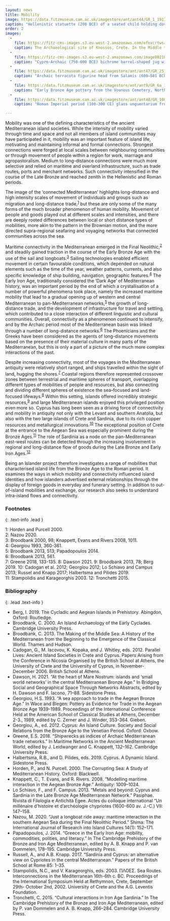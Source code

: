 ```yaml
---
layout: news
title: Mobility
image: https://data.fitzmuseum.cam.ac.uk/imagestore/ant/ant44/GR_1_1917_1_201410_jas244_dc2.jpg
caption: "Hellenistic statuette (200 BCE) of a seated child holding dove. Copyright Fitzwilliam Museum 2020."
order: 2
images:
  -
    file: https://fitz-cms-images.s3.eu-west-2.amazonaws.com/efnvcrtwsaefbik-copy-1-.jpg
    caption: The Archaeological site of Knossos, Crete. In the Middle to Late Bronze Age, Knossos was a powerful centre that relied on foreign workers and exported its products throughout the Aegean. Photo @ Christophilopoulou 2021.
  -
    file: https://fitz-cms-images.s3.eu-west-2.amazonaws.com/image00218.jpg
    caption: "Cypro-Archaic (750-600 BCE) bichrome barrel-shaped jug with concentric circles and stylised birds, from Cyprus. Copyright Fitzwilliam Museum 2020."
  -
    file: https://data.fitzmuseum.cam.ac.uk/imagestore/ant/ant47/GR_25_1890_1_201604_kly25_dc2.jpg
    caption: "Archaic terracota figurine head from Salamis (600—501 BCE). Copyright Fitzwilliam Museum."
  -
    file: https://data.fitzmuseum.cam.ac.uk/imagestore/ant/ant9/GR_6a_1939_281_29.jpg
    caption: "Early Bronze Age pottery from the Vounous Cemetery, North Cyprus. Copyright Fitzwilliam Museum 2020."
  -
    file: https://data.fitzmuseum.cam.ac.uk/imagestore/ant/ant48/GR_100_1888_1_201706_sjc288_dc2.jpg
    caption: "Roman Imperial period (100-300 CE) glass unguentarium from Cyprus. These small bottles contained perfume or ointments, and were widely traded. Copyright Fitzwilliam Museum."

---
```


Mobility was one of the defining characteristics of the ancient Mediterranean island societies. While the intensity of mobility varied through time and space and not all members of island communities may have participated in it, mobility was an important feature of island life, motivating and maintaining informal and formal connections. Strongest connections were forged at local scales between neighbouring communities or through movement of people within a region for work, marriage and agropastoralism. Medium to long-distance connections were much more selective and relied on maritime and overland infrastructure, such as trade routes, ports and merchant networks. Such connectivity intensified in the course of the Late Bronze and reached zenith in the Hellenistic and Roman periods.

The image of the ‘connected Mediterranean’ highlights long-distance and high intensity scales of movement of individuals and groups such as migration and long-distance trade,<sup>[1](#f1)</sup> but these are only some of the many forms of the much broader phenomenon of human mobility. Movement of people and goods played out at different scales and intensities, and there are deeply rooted differences between local or short distance types of mobilities, more akin to the pattern in the Brownian motion, and the more directed supra-regional seafaring and voyaging networks that connected communities across the sea.

Maritime connectivity in the Mediterranean emerged in the Final Neolithic,<sup>[2](#f2)</sup> and steadily gained traction in the course of the Early Bronze Age with the use of the sail and longboats.<sup>[3](#f3)</sup> Sailing technologies enabled efficient movement in certain favourable conditions, which depended on natural elements such as the time of the year, weather patterns, currents, and also specific knowledge of ship building, navigation, geographic features.<sup>[4](#f4)</sup> The Early Iron Age, traditionally considered the ‘Dark Age’ of Mediterranean history, was an important period by the end of which a crystallisation of a number of powerful phenomena took place, namely the increased maritime mobility that lead to a gradual opening up of western and central Mediterranean to pan-Mediterranean networks,<sup>[5](#f5)</sup> the growth of long-distance trade, and the development of infrastructure for travel and settling, which contributed to a close interaction of different linguistic and cultural communities. Overall, connectivity as a phenomenon continued to intensify, and by the Archaic period most of the Mediterranean basin was linked through a number of long-distance networks.<sup>[6](#f6)</sup> The Phoenicians and the Greeks have been considered as the agents of long-distance movements based on the presence of their material culture in many parts of the Mediterranean, but this is only a part of a picture of the much more complex interactions of the past.

Despite increasing connectivity, most of the voyages in the Mediterranean antiquity were relatively short ranged, and ships travelled within the sight of land, hugging the shores.<sup>[7](#f7)</sup> Coastal regions therefore represented crossover zones between terrestrial and maritime spheres of transport, overlapping different types of mobilities of people and resources, but also connecting and dividing different spheres of existence  the sea-focused and land-focused lifeways.<sup>[8](#f8)</sup> Within this setting, islands offered incredibly strategic resources,<sup>[9](#f9)</sup> and large Mediterranean islands enjoyed this privileged position even more so. Cyprus has long been seen as a driving force of connectivity and mobility in antiquity not only with the Levant and southern Anatolia, but also with the two large islands of Crete and Sardinia, due to its rich copper resources and metallurgical innovations.<sup>[10](#f10)</sup> The exceptional position of Crete at the entrance to the Aegean Sea was especially prominent during the Bronze Ages.<sup>[11](#f11)</sup> The role of Sardinia as a node on the pan-Mediterranean east-west routes can be detected through the increasing involvement in regional and long-distance flow of goods during the Late Bronze and Early Iron Ages.<sup>[12](#f12)</sup>

Being an Islander project therefore investigates a range of mobilities that characterised island life from the Bronze Age to the Roman period. It examines the ways in which mobility and connectivity influenced island identities and how islanders advertised external relationships through the display of foreign goods in everyday and funerary setting. In addition to out-of-island mobilities and exchange, our research also seeks to understand intra-island flows and connectivity.

### Footnotes
{: .text-info .lead }

<a name="f1" class="anchor">1</a>: Horden and Purcell 2000.  
<a name="f2" class="anchor">2</a>: Nazou 2020.  
<a name="f3" class="anchor">3</a>: Broodbank 2000, 98; Knappett, Evans and Rivers 2008, 1011.   
<a name="f4" class="anchor">4</a>: Georgiou 1993, 360-361.  
<a name="f5" class="anchor">5</a>: Broodbank 2013, 513; Papadopoulos 2014.  
<a name="f6" class="anchor">6</a>: Broodbank 2013, 561.  
<a name="f7" class="anchor">7</a>: Greene 2018, 133-135.
<a name="f8" class="anchor">8</a>: Dawson 2021.
<a name="f9" class="anchor">9</a>: Broodbank 2013, 78; Berg 2019.
<a name="f10" class="anchor">10</a>: Cadogan et al. 2012; Georgiou 2012; Lo Schiavo and Campus 2013; Russel and Knapp 2017; Halbertsma and Pilides 2019.  
<a name="f11" class="anchor">11</a>: Stampolidis and Karageorghis 2003.
<a name="f12" class="anchor">12</a>: Tronchetti 2015.

### Bibliography
{: .lead .text-info }

* Berg, I. 2019. The Cycladic and Aegean Islands in Prehistory. Abingdon, Oxford: Routledge.
* Broodbank, C. 2000. An Island Archaeology of the Early Cyclades. Cambridge University Press.
* Broodbank, C. 2013. The Making of the Middle Sea: A History of the Mediterranean from the Beginning to the Emergence of the Classical World. Thames and Hudson.
* Cadogan, G., M. Iacovou, K. Kopaka, and J. Whitley, eds. 2012. Parallel Lives: Ancient Island Societies in Crete and Cyprus. Papers Arising from the Conference in Nicosia Organised by the British School at Athens, the University of Crete and the University of Cyprus, in November-December 2006. British School at Athens.
* Dawson, H. 2021. “At the heart of Mare Nostrum: islands and ‘small world networks’ in the central Mediterranean Bronze Age.” In Bridging Social and Geographical Space Through Networks Abstracts, edited by H. Dawson and F. Iacono, 71–88. Sidestone Press.
* Georgiou, H.S. 1993. “A sea approach to trade in the Aegean Bronze Age.” In Wace and Blegen: Pottery as Evidence for Trade in the Aegean Bronze Age 1939-1989. Proceedings of the International Conference Held at the American School of Classical Studies at Athens, December 2-3., 1989, edited by C. Zerner and J. Winder, 353-364. Gieben.
* Georgiou, A., ed. 2012. Cyprus: An Island Culture. Society and Social Relations from the Bronze Age to the Venetian Period. Oxford: Oxbow.
* Greene, E.S. 2018. “Shipwrecks as indices of Archaic Mediterranean trade networks.” In Maritime Networks in the Ancient Mediterranean World, edited by J. Leidwanger and C. Knappett, 132–162. Cambridge University Press.
* Halbertsma, R.B., and D. Pilides, eds. 2019. Cyprus. A Dynamic Island. Sidestone Press.
*  Horden, P., and N. Purcell. 2000. The Corrupting Sea: A Study of Mediterranean History. Oxford: Blackwell.
* Knappett, C., T. Evans, and R. Rivers. 2008. “Modelling maritime interaction in the Aegean Bronze Age.” Antiquity: 1009–1024.
* Lo Schiavo, F., and F. Campus. 2013. “Metals and beyond: Cyprus and Sardinia in the Late Bronze Age Mediterranean Network.” Pasiphae. Rivista di Filologia e Antichità Egee. Actes du colloque international “Un millénaire d’histoire et d’archéologie chypriotes (1600-600 av. J.-C.) VII: 147–158.
* Nazou, M. 2020. “Just a longboat ride away: maritime interaction in the southern Aegean Sea during the Final Neolithic Period.” Shima: The International Journal of Research into Island Cultures 14(1): 152–171.
* Papadopoulos, J. 2014. “Greece in the Early Iron Age: mobility, commodities, polities, and literacy.” In The Cambridge Prehistory of the Bronze and Iron Age Mediterranean, edited by A. B. Knapp and P. van Dommelen, 178–195. Cambridge University Press.
* Russell, A., and A.B. Knapp. 2017. “Sardinia and Cyprus: an alternative view on Cypriotes in the central Mediterranean.” Papers of the British School at Rome 85: 1–35.
* Stampolidis, N.C., and V. Karageorghis, eds. 2003. ΠΛΟΕΣ. Sea Routes. Interconnections in the Mediterranean 16th-6th c. BC. Proceedings of the International Symposium Held at Rethymnon, Crete, September 29th- October 2nd, 2002. University of Crete and the A.G. Leventis Foundation.
* Tronchetti, C. 2015. “Cultural interactions in Iron Age Sardinia.” In The Cambridge Prehistory of the Bronze and Iron Age Mediterranean, edited by P. van Dommelen and A. B. Knapp, 266–284. Cambridge University Press.
